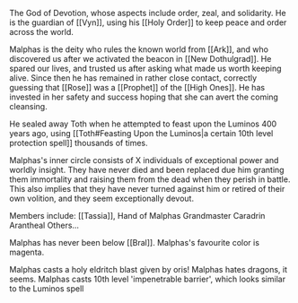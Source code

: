 The God of Devotion, whose aspects include order, zeal, and solidarity. He is the guardian of [[Vyn]], using his [[Holy Order]] to keep peace and order across the world. 

Malphas is the deity who rules the known world from [[Ark]], and who discovered us after we activated the beacon in [[New Dothulgrad]]. He spared our lives, and trusted us after asking what made us worth keeping alive. Since then he has remained in rather close contact, correctly guessing that [[Rose]] was a [[Prophet]] of the [[High Ones]]. He has invested in her safety and success hoping that she can avert the coming cleansing.

He sealed away Toth when he attempted to feast upon the Luminos 400 years ago, using [[Toth#Feasting Upon the Luminos|a certain 10th level protection spell]] thousands of times.

Malphas's inner circle consists of X individuals of exceptional power and worldly insight. They have never died and been replaced due him granting them immortality and raising them from the dead when they perish in battle. This also implies that they have never turned against him or retired of their own volition, and they seem exceptionally devout.

Members include:
[[Tassia]], Hand of Malphas
Grandmaster Caradrin Arantheal
Others...

Malphas has never been below [[Bral]].
Malphas's favourite color is magenta.

Malphas casts a holy eldritch blast given by oris!
Malphas hates dragons, it seems.
Malphas casts 10th level 'impenetrable barrier', which looks similar to the Luminos spell